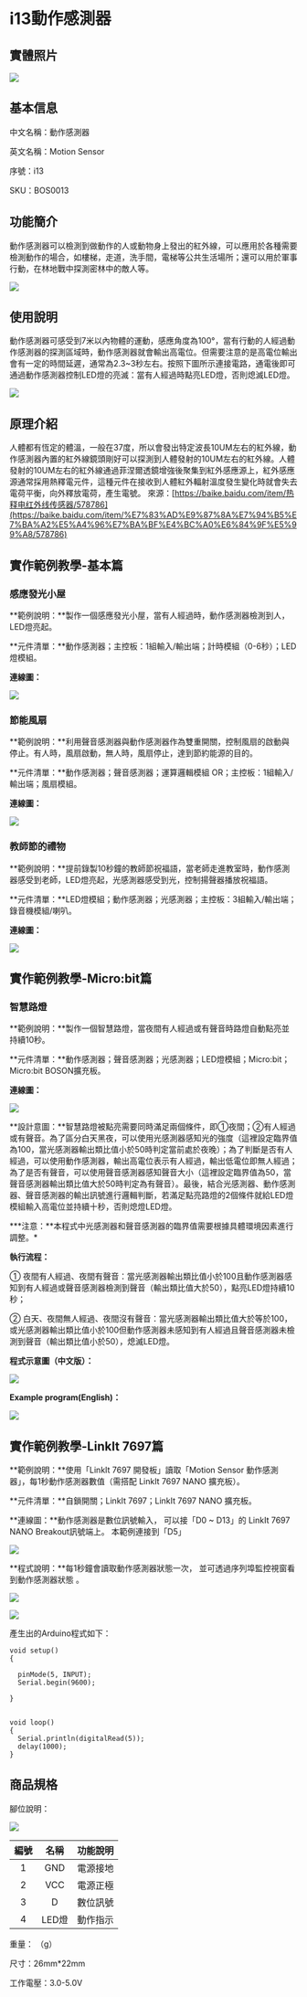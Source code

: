 # i13動作感測器

## 實體照片

![](../../../.gitbook/assets/motion_sensor.jpg)

## 基本信息

中文名稱：動作感測器

英文名稱：Motion Sensor

序號：i13

SKU：BOS0013

## 功能簡介

動作感測器可以檢測到做動作的人或動物身上發出的紅外線，可以應用於各種需要檢測動作的場合，如樓梯，走道，洗手間，電梯等公共生活場所；還可以用於軍事行動，在林地戰中探測密林中的敵人等。

![](../../../.gitbook/assets/motion_sensor_intro.png)

## 使用說明

動作感測器可感受到7米以內物體的運動，感應角度為100°，當有行動的人經過動作感測器的探測區域時，動作感測器就會輸出高電位。但需要注意的是高電位輸出會有一定的時間延遲，通常為2.3\~3秒左右。按照下圖所示連接電路，通電後即可通過動作感測器控制LED燈的亮滅：當有人經過時點亮LED燈，否則熄滅LED燈。

![](<../../../.gitbook/assets/boson\_运动传感器\_使用说明 (1).png>)

## 原理介紹

人體都有恆定的體溫，一般在37度，所以會發出特定波長10UM左右的紅外線，動作感測器內置的紅外線鏡頭剛好可以探測到人體發射的10UM左右的紅外線。人體發射的10UM左右的紅外線通過菲涅爾透鏡增強後聚集到紅外感應源上，紅外感應源通常採用熱釋電元件，這種元件在接收到人體紅外輻射溫度發生變化時就會失去電荷平衡，向外釋放電荷，產生電號。 來源：[https://baike.baidu.com/item/热释电红外线传感器/578786](https://baike.baidu.com/item/%E7%83%AD%E9%87%8A%E7%94%B5%E7%BA%A2%E5%A4%96%E7%BA%BF%E4%BC%A0%E6%84%9F%E5%99%A8/578786)

## 實作範例教學-基本篇

### 感應發光小屋

**範例說明：**製作一個感應發光小屋，當有人經過時，動作感測器檢測到人，LED燈亮起。

**元件清單：**動作感測器；主控板：1組輸入/輸出端；計時模組（0-6秒）；LED燈模組。

**連線圖：**

![](<../../../.gitbook/assets/motion_sensor_example1 (1).png>)

### 節能風扇

**範例說明：**利用聲音感測器與動作感測器作為雙重開關，控制風扇的啟動與停止。有人時，風扇啟動，無人時，風扇停止，達到節約能源的目的。

**元件清單：**動作感測器；聲音感測器；運算邏輯模組 OR；主控板：1組輸入/輸出端；風扇模組。

**連線圖：**

![](<../../../.gitbook/assets/motion_sensor_example2 (1) (1).png>)

### 教師節的禮物

**範例說明：**提前錄製10秒鐘的教師節祝福語，當老師走進教室時，動作感測器感受到老師，LED燈亮起，光感測器感受到光，控制揚聲器播放祝福語。

**元件清單：**LED燈模組；動作感測器；光感測器；主控板：3組輸入/輸出端；錄音機模組/喇叭。

**連線圖：**

![](<../../../.gitbook/assets/motion_sensor_example3 (1) (1).png>)

## 實作範例教學-Micro:bit篇

### 智慧路燈

**範例說明：**製作一個智慧路燈，當夜間有人經過或有聲音時路燈自動點亮並持續10秒。

**元件清單：**動作感測器；聲音感測器；光感測器；LED燈模組；Micro:bit；Micro:bit BOSON擴充板。

**連線圖：**

![](<../../../.gitbook/assets/motion_sensor_example4 (1).png>)

**設計意圖：**智慧路燈被點亮需要同時滿足兩個條件，即①夜間；②有人經過或有聲音。為了區分白天黑夜，可以使用光感測器感知光的強度（這裡設定臨界值為100，當光感測器輸出類比值小於50時判定當前處於夜晚）；為了判斷是否有人經過，可以使用動作感測器，輸出高電位表示有人經過，輸出低電位即無人經過；為了是否有聲音，可以使用聲音感測器感知聲音大小（這裡設定臨界值為50，當聲音感測器輸出類比值大於50時判定為有聲音）。最後，結合光感測器、動作感測器、聲音感測器的輸出訊號進行邏輯判斷，若滿足點亮路燈的2個條件就給LED燈模組輸入高電位並持續十秒，否則熄燈LED燈。

**\*注意：**本程式中光感測器和聲音感測器的臨界值需要根據具體環境因素進行調整。\*

**執行流程：**

① 夜間有人經過、夜間有聲音：當光感測器輸出類比值小於100且動作感測器感知到有人經過或聲音感測器檢測到聲音（輸出類比值大於50），點亮LED燈持續10秒；

② 白天、夜間無人經過、夜間沒有聲音：當光感測器輸出類比值大於等於100，或光感測器輸出類比值小於100但動作感測器未感知到有人經過且聲音感測器未檢測到聲音（輸出類比值小於50），熄滅LED燈。

**程式示意圖（中文版）：**

![](../../../.gitbook/assets/motion_sensor_prg_ch_tw.png)

**Example program(English)：**

![](<../../../.gitbook/assets/motion_sensor_prg_en (1) (1).png>)

## 實作範例教學-LinkIt 7697篇

**範例說明：**使用「LinkIt 7697 開發板」讀取「Motion Sensor 動作感測器」，每1秒動作感測器數值（需搭配 LinkIt 7697 NANO 擴充板）。

**元件清單：**自鎖開關；LinkIt 7697；LinkIt 7697 NANO 擴充板。

**連線圖：**動作感測器是數位訊號輸入， 可以接「D0 \~ D13」的 LinkIt 7697 NANO Breakout訊號端上。 本範例連接到「D5」

![](../../../.gitbook/assets/motion_sensor\_7697\_1.jpg)

**程式說明：**每1秒鐘會讀取動作感測器狀態一次， 並可透過序列埠監控視窗看到動作感測器狀態 。

![](<../../../.gitbook/assets/motion_sensor\_7697\_2 (1).jpg>)

![](../../../.gitbook/assets/motion_sensor\_7697\_3.png)

產生出的Arduino程式如下：

```
void setup()
{

  pinMode(5, INPUT);
  Serial.begin(9600);

}


void loop()
{
  Serial.println(digitalRead(5));
  delay(1000);
}
```

## 商品規格

腳位說明：

![](../../../.gitbook/assets/motion_sensor_spec.png)

| **編號** | **名稱** | **功能說明** |
| :----: | :----: | :------: |
|    1   |   GND  |   電源接地   |
|    2   |   VCC  |   電源正極   |
|    3   |    D   |   數位訊號   |
|    4   |  LED燈  |   動作指示   |

重量： （g）

尺寸：26mm\*22mm

工作電壓：3.0-5.0V
